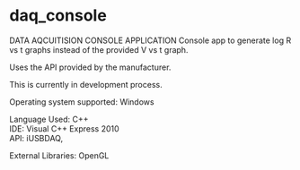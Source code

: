 daq_console
===========

DATA AQCUITISION CONSOLE APPLICATION  Console app to generate log R vs t graphs instead of the provided V vs t graph. 

Uses the API provided by the manufacturer.  

This is currently in development process.  

Operating system supported: Windows

Language Used: C++  
IDE: Visual C++ Express 2010  
API: iUSBDAQ, 

External Libraries: OpenGL
